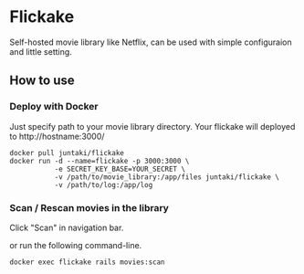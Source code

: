 # Flickake

Self-hosted movie library like Netflix, can be used with simple configuraion and little setting.

## How to use

### Deploy with Docker

Just specify path to your movie library directory.
Your flickake will deployed to http://hostname:3000/

~~~
docker pull juntaki/flickake
docker run -d --name=flickake -p 3000:3000 \
           -e SECRET_KEY_BASE=YOUR_SECRET \
           -v /path/to/movie_library:/app/files juntaki/flickake \
           -v /path/to/log:/app/log
~~~

### Scan / Rescan movies in the library

Click "Scan" in navigation bar.

or run the following command-line.

~~~
docker exec flickake rails movies:scan  
~~~
